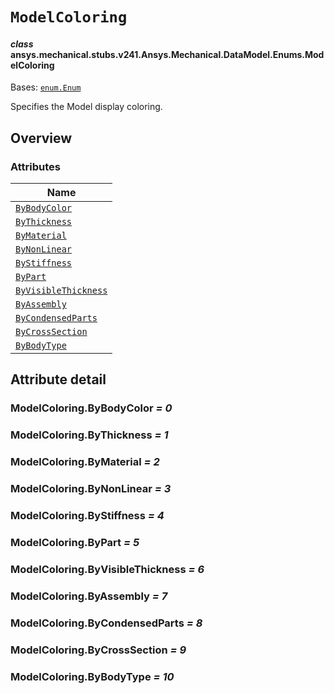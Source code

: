 # `ModelColoring`



#### *class* ansys.mechanical.stubs.v241.Ansys.Mechanical.DataModel.Enums.ModelColoring

Bases: [`enum.Enum`](https://docs.python.org/3/library/enum.html#enum.Enum)

Specifies the Model display coloring.

<!-- !! processed by numpydoc !! -->

<a id="overview"></a>

## Overview

### Attributes

| Name |
| -------------------------------------------------------------------------------------------------------------------------------- |
| [`ByBodyColor`](../../../../../v242/Ansys/Mechanical/DataModel/Enums/ModelColoring.md#ModelColoring.ByBodyColor) |
| [`ByThickness`](../../../../../v242/Ansys/Mechanical/DataModel/Enums/ModelColoring.md#ModelColoring.ByThickness) |
| [`ByMaterial`](../../../../../v242/Ansys/Mechanical/DataModel/Enums/ModelColoring.md#ModelColoring.ByMaterial) |
| [`ByNonLinear`](../../../../../v242/Ansys/Mechanical/DataModel/Enums/ModelColoring.md#ModelColoring.ByNonLinear) |
| [`ByStiffness`](../../../../../v242/Ansys/Mechanical/DataModel/Enums/ModelColoring.md#ModelColoring.ByStiffness) |
| [`ByPart`](../../../../../v242/Ansys/Mechanical/DataModel/Enums/ModelColoring.md#ModelColoring.ByPart) |
| [`ByVisibleThickness`](../../../../../v242/Ansys/Mechanical/DataModel/Enums/ModelColoring.md#ModelColoring.ByVisibleThickness) |
| [`ByAssembly`](../../../../../v242/Ansys/Mechanical/DataModel/Enums/ModelColoring.md#ModelColoring.ByAssembly) |
| [`ByCondensedParts`](../../../../../v242/Ansys/Mechanical/DataModel/Enums/ModelColoring.md#ModelColoring.ByCondensedParts) |
| [`ByCrossSection`](../../../../../v242/Ansys/Mechanical/DataModel/Enums/ModelColoring.md#ModelColoring.ByCrossSection) |
| [`ByBodyType`](../../../../../v242/Ansys/Mechanical/DataModel/Enums/ModelColoring.md#ModelColoring.ByBodyType) |

<a id="attribute-detail"></a>

## Attribute detail

<a id="ModelColoring.ByBodyColor"></a>

### ModelColoring.ByBodyColor *= 0*

<a id="ModelColoring.ByThickness"></a>

### ModelColoring.ByThickness *= 1*

<a id="ModelColoring.ByMaterial"></a>

### ModelColoring.ByMaterial *= 2*

<a id="ModelColoring.ByNonLinear"></a>

### ModelColoring.ByNonLinear *= 3*

<a id="ModelColoring.ByStiffness"></a>

### ModelColoring.ByStiffness *= 4*

<a id="ModelColoring.ByPart"></a>

### ModelColoring.ByPart *= 5*

<a id="ModelColoring.ByVisibleThickness"></a>

### ModelColoring.ByVisibleThickness *= 6*

<a id="ModelColoring.ByAssembly"></a>

### ModelColoring.ByAssembly *= 7*

<a id="ModelColoring.ByCondensedParts"></a>

### ModelColoring.ByCondensedParts *= 8*

<a id="ModelColoring.ByCrossSection"></a>

### ModelColoring.ByCrossSection *= 9*

<a id="ModelColoring.ByBodyType"></a>

### ModelColoring.ByBodyType *= 10*


